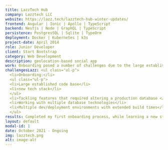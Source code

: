```yaml
---
title: LazzTech Hub
company: Lazztech LLC
website: https://lazz.tech/lazztech-hub-winter-updates/
frontend: Angular | Ionic | Apollo | TypeScript
backend: Nestjs | Node | GraphQL | TypeScript
persistence: PostgresSQL | Sqlite | TypeOrm
deployment: Docker | Kubernetes | k3s
project-date: April 2014
role: Junior Developer
client: Start Bootstrap
category: Web Development
description: geolocation-based social app
work: Onboarding posed a number of challenges due to the large established code base and the lack of any prior experience. Quickly though, I implemented a performance improvement feature to paginate in-app notifications. Thereafter, in the process of adding a feature to streamline the process of inviting friends, I implemented migrations, and set a pattern for future migrations using multiple database technologies with TypeORM. This included rolling the update in a date safe way to the production database.
challengesLazz: <ul class="ul-p">
  <li>Onboarding:</li>
  <ul class="ul-p">
  <li>Large established code base</li>
  <li>new tech stack</li>
  </ul>
  <li>Tackling features that required altering a production database </li>
  <li>Working with multiple database technologies</li>
  <li>Multiple dev/deployment environments with extended build times</li>
  </ul>
results: Completed my first onboarding process, while learning a new stack. Contributed meaningful improvements to backend & frontend code base. Gained experience working collaboratively, and greatly increased confidence in my skill level.
layout: default
modal-id: 1
date: October 2021 - Ongoing
img: lazztech.png
alt: image-alt
---
```

